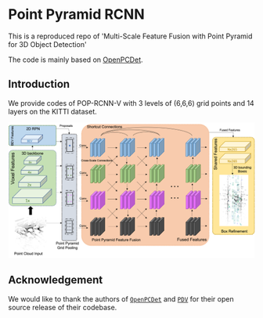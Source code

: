 # Point Pyramid RCNN

This is a reproduced repo of 'Multi-Scale Feature Fusion with Point Pyramid for 3D Object Detection'

The code is mainly based on [OpenPCDet](https://github.com/open-mmlab/OpenPCDet).

## Introduction
We provide codes of POP-RCNN-V with 3 levels of (6,6,6) grid points and 14 layers on the KITTI dataset.  

![Algorithm Overview](docs/overview.png)

## Acknowledgement
We would like to thank the authors of [`OpenPCDet`](https://github.com/open-mmlab/OpenPCDet) and [`PDV`](https://github.com/TRAILab/PDV) for their open source release of their codebase.

